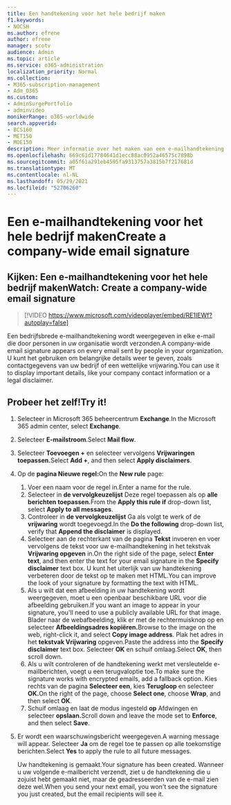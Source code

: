 ```yaml
---
title: Een handtekening voor het hele bedrijf maken
f1.keywords:
- NOCSH
ms.author: efrene
author: efrene
manager: scotv
audience: Admin
ms.topic: article
ms.service: o365-administration
localization_priority: Normal
ms.collection:
- M365-subscription-management
- Adm_O365
ms.custom:
- AdminSurgePortfolio
- adminvideo
monikerRange: o365-worldwide
search.appverid:
- BCS160
- MET150
- MOE150
description: Meer informatie over het maken van een e-mailhandtekening voor het hele bedrijf.
ms.openlocfilehash: 669c61d17784641d1ecc88ac0952a46575c7898b
ms.sourcegitcommit: a05f61a291eb4595fa9313757a3815b7f217681d
ms.translationtype: MT
ms.contentlocale: nl-NL
ms.lasthandoff: 05/29/2021
ms.locfileid: "52706260"
---
```

# <a name="create-a-company-wide-email-signature"></a><span data-ttu-id="f3c6f-103">Een e-mailhandtekening voor het hele bedrijf maken</span><span class="sxs-lookup"><span data-stu-id="f3c6f-103">Create a company-wide email signature</span></span>

## <a name="watch-create-a-company-wide-email-signature"></a><span data-ttu-id="f3c6f-104">Kijken: Een e-mailhandtekening voor het hele bedrijf maken</span><span class="sxs-lookup"><span data-stu-id="f3c6f-104">Watch: Create a company-wide email signature</span></span>

> [!VIDEO https://www.microsoft.com/videoplayer/embed/RE1IEWf?autoplay=false]

<span data-ttu-id="f3c6f-105">Een bedrijfsbrede e-mailhandtekening wordt weergegeven in elke e-mail die door personen in uw organisatie wordt verzonden.</span><span class="sxs-lookup"><span data-stu-id="f3c6f-105">A company-wide email signature appears on every email sent by people in your organization.</span></span> <span data-ttu-id="f3c6f-106">U kunt het gebruiken om belangrijke details weer te geven, zoals contactgegevens van uw bedrijf of een wettelijke vrijwaring.</span><span class="sxs-lookup"><span data-stu-id="f3c6f-106">You can use it to display important details, like your company contact information or a legal disclaimer.</span></span> 

## <a name="try-it"></a><span data-ttu-id="f3c6f-107">Probeer het zelf!</span><span class="sxs-lookup"><span data-stu-id="f3c6f-107">Try it!</span></span>

1. <span data-ttu-id="f3c6f-108">Selecteer in Microsoft 365 beheercentrum **Exchange**.</span><span class="sxs-lookup"><span data-stu-id="f3c6f-108">In the Microsoft 365 admin center, select **Exchange**.</span></span>
1. <span data-ttu-id="f3c6f-109">Selecteer **E-mailstroom**.</span><span class="sxs-lookup"><span data-stu-id="f3c6f-109">Select **Mail flow**.</span></span>
1. <span data-ttu-id="f3c6f-110">Selecteer **Toevoegen +** en selecteer vervolgens **Vrijwaringen toepassen.**</span><span class="sxs-lookup"><span data-stu-id="f3c6f-110">Select **Add +**, and then select **Apply disclaimers**.</span></span>
1. <span data-ttu-id="f3c6f-111">Op de **pagina Nieuwe regel:**</span><span class="sxs-lookup"><span data-stu-id="f3c6f-111">On the **New rule** page:</span></span>
    1. <span data-ttu-id="f3c6f-112">Voer een naam voor de regel in.</span><span class="sxs-lookup"><span data-stu-id="f3c6f-112">Enter a name for the rule.</span></span>
    1. <span data-ttu-id="f3c6f-113">Selecteer in **de vervolgkeuzelijst** Deze regel toepassen als op **alle berichten toepassen.**</span><span class="sxs-lookup"><span data-stu-id="f3c6f-113">From the **Apply this rule if** drop-down list, select **Apply to all messages**.</span></span>
    1. <span data-ttu-id="f3c6f-114">Controleer in **de vervolgkeuzelijst** Ga als volgt te werk of de **vrijwaring** wordt toegevoegd.</span><span class="sxs-lookup"><span data-stu-id="f3c6f-114">In the **Do the following** drop-down list, verify that **Append the disclaimer** is displayed.</span></span>
    1. <span data-ttu-id="f3c6f-115">Selecteer aan de rechterkant van de pagina **Tekst** invoeren en voer vervolgens de tekst voor uw e-mailhandtekening in het tekstvak **Vrijwaring opgeven** in.</span><span class="sxs-lookup"><span data-stu-id="f3c6f-115">On the right side of the page, select **Enter text**, and then enter the text for your email signature in the **Specify disclaimer** text box.</span></span> <span data-ttu-id="f3c6f-116">U kunt het uiterlijk van uw handtekening verbeteren door de tekst op te maken met HTML.</span><span class="sxs-lookup"><span data-stu-id="f3c6f-116">You can improve the look of your signature by formatting the text with HTML.</span></span>
    1. <span data-ttu-id="f3c6f-117">Als u wilt dat een afbeelding in uw handtekening wordt weergegeven, moet u een openbaar beschikbare URL voor die afbeelding gebruiken.</span><span class="sxs-lookup"><span data-stu-id="f3c6f-117">If you want an image to appear in your signature, you'll need to use a publicly available URL for that image.</span></span> <span data-ttu-id="f3c6f-118">Blader naar de webafbeelding, klik er met de rechtermuisknop op en selecteer **Afbeeldingsadres kopiëren.**</span><span class="sxs-lookup"><span data-stu-id="f3c6f-118">Browse to the image on the web, right-click it, and select **Copy image address**.</span></span> <span data-ttu-id="f3c6f-119">Plak het adres in het **tekstvak Vrijwaring** opgeven.</span><span class="sxs-lookup"><span data-stu-id="f3c6f-119">Paste the address into the **Specify disclaimer** text box.</span></span> <span data-ttu-id="f3c6f-120">Selecteer **OK** en schuif omlaag.</span><span class="sxs-lookup"><span data-stu-id="f3c6f-120">Select **OK**, then scroll down.</span></span>
    1. <span data-ttu-id="f3c6f-121">Als u wilt controleren of de handtekening werkt met versleutelde e-mailberichten, voegt u een terugvaloptie toe.</span><span class="sxs-lookup"><span data-stu-id="f3c6f-121">To make sure the signature works with encrypted emails, add a fallback option.</span></span> <span data-ttu-id="f3c6f-122">Kies rechts van de pagina **Selecteer een**, kies **Terugloop** en selecteer **OK.**</span><span class="sxs-lookup"><span data-stu-id="f3c6f-122">On the right of the page, choose **Select one**, choose **Wrap**, and then select **OK**.</span></span>
    1. <span data-ttu-id="f3c6f-123">Schuif omlaag en laat de modus ingesteld **op** Afdwingen en selecteer **opslaan.**</span><span class="sxs-lookup"><span data-stu-id="f3c6f-123">Scroll down and leave the mode set to **Enforce**, and then select **Save**.</span></span>
1. <span data-ttu-id="f3c6f-124">Er wordt een waarschuwingsbericht weergegeven.</span><span class="sxs-lookup"><span data-stu-id="f3c6f-124">A warning message will appear.</span></span> <span data-ttu-id="f3c6f-125">Selecteer **Ja** om de regel toe te passen op alle toekomstige berichten.</span><span class="sxs-lookup"><span data-stu-id="f3c6f-125">Select **Yes** to apply the rule to all future messages.</span></span>

    <span data-ttu-id="f3c6f-126">Uw handtekening is gemaakt.</span><span class="sxs-lookup"><span data-stu-id="f3c6f-126">Your signature has been created.</span></span> <span data-ttu-id="f3c6f-127">Wanneer u uw volgende e-mailbericht verzendt, ziet u de handtekening die u zojuist hebt gemaakt niet, maar de geadresseerden van de e-mail zien deze wel.</span><span class="sxs-lookup"><span data-stu-id="f3c6f-127">When you send your next email, you won't see the signature you just created, but the email recipients will see it.</span></span>